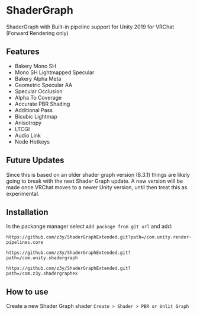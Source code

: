 # ShaderGraph
ShaderGraph with Built-in pipeline support for Unity 2019 for VRChat (Forward Rendering only)

## Features
- Bakery Mono SH
- Mono SH Lightmapped Specular
- Bakery Alpha Meta
- Geometric Specular AA
- Specular Occlusion
- Alpha To Coverage
- Accurate PBR Shading
- Additional Pass
- Bicubic Lightmap
- Anisotropy
- LTCGI
- Audio Link
- Node Hotkeys 

## Future Updates
Since this is based on an older shader graph version (8.3.1) things are likely going to break  with the next Shader Graph update. A new version will be made once VRChat moves to a newer Unity version, until then treat this as experimental.


## Installation
In the packange manager select `Add package from git url` and add:

`https://github.com/z3y/ShaderGraphExtended.git?path=/com.unity.render-pipelines.core`

`https://github.com/z3y/ShaderGraphExtended.git?path=/com.unity.shadergraph`

`https://github.com/z3y/ShaderGraphExtended.git?path=/com.z3y.shadergraphex`

## How to use
Create a new Shader Graph shader `Create > Shader > PBR or Unlit Graph`
